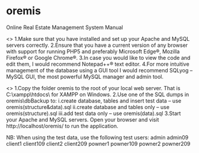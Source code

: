 # oremis
Online Real Estate Management System Manual

<<Requirements>> 
1.Make sure that you have installed and set up your Apache and MySQL servers correctly. 
2.Ensure that you have a current version of any browser with support for running PHP5 and preferably Microsoft Edge®, Mozilla Firefox® or Google Chrome®.
3.In case you would like to view the code and edit them, I would recommend Notepad++® text editor. 
4.For more intuitive management of the database using a GUI tool I would recommend SQLyog – MySQL GUI, the most powerful MySQL manager and admin tool. 

<<Installation>>
1.Copy the folder oremis to the root of your local web server. That is C:\xampp\htdocs\ for XAMPP on Windows.
2.Use one of the SQL dumps in oremis\dbBackup to: 
    i.create database, tables and insert test data – use oremis(structure&data).sql 
    ii.create database and tables only – use oremis(structure).sql
    iii.add test data only – use oremis(data).sql
3.Start your Apache and MySQL servers. Open your browser and visit http://localhost/oremis/ to run the application.

NB: When using the test data, use the following test users: 
        <USERNAME>        <PASSWORD> 
          admin             admin09 
          client1           client109 
          client2           client209 
          powner1           powner109 
          powner2           powner209 
